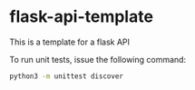 # flask-api-template
This is a template for a flask API

To run unit tests, issue the following command:
```bash
python3 -m unittest discover
```